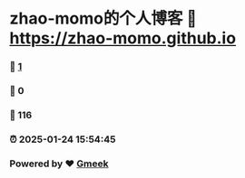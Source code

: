 # zhao-momo的个人博客 :link: https://zhao-momo.github.io 
### :page_facing_up: [1](https://zhao-momo.github.io/tag.html) 
### :speech_balloon: 0 
### :hibiscus: 116 
### :alarm_clock: 2025-01-24 15:54:45 
### Powered by :heart: [Gmeek](https://github.com/Meekdai/Gmeek)
